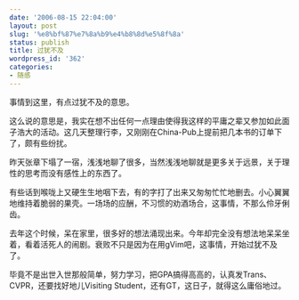 ```yaml
---
date: '2006-08-15 22:04:00'
layout: post
slug: '%e8%bf%87%e7%8a%b9%e4%b8%8d%e5%8f%8a'
status: publish
title: 过犹不及
wordpress_id: '362'
categories:
- 随感
---
```


事情到这里，有点过犹不及的意思。

这么说的意思是，我实在想不出任何一点理由使得我这样的平庸之辈又参加如此面子浩大的活动。这几天整理行李，又刚刚在China-Pub上提前把几本书的订单下了，颇有些纷扰。

昨天张章下塌了一宿，浅浅地聊了很多，当然浅浅地聊就是更多关于远景，关于理性的思考而没有感性上的东西了。

有些话到喉咙上又硬生生地咽下去，有的字打了出来又匆匆忙忙地删去。小心翼翼地维持着脆弱的果壳。一场场的应酬，不习惯的劝酒场合，这事情，不那么伶牙俐齿。

去年这个时候，呆在家里，很多好的想法涌现出来。今年却完全没有想法地呆呆坐着，看着活死人的闹剧。衰败不只是因为在用gVim吧，这事情，开始过犹不及了。

毕竟不是出世入世那般简单，努力学习，把GPA搞得高高的，认真发Trans、CVPR，还要找好地儿Visiting Student，还有GT，这日子，就得这么庸俗地过。
